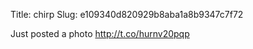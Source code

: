 Title: chirp
Slug: e109340d820929b8aba1a8b9347c7f72

Just posted a photo <a href="http://t.co/hurnv20pqp">http://t.co/hurnv20pqp</a>
